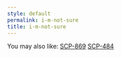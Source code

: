 ```yaml
---
style: default
permalink: i-m-not-sure
title: i-m-not-sure
---
```

You may also like:
[SCP-869](http://scp-wiki.net/scp-869)
[SCP-484](http://scp-wiki.net/scp-484)